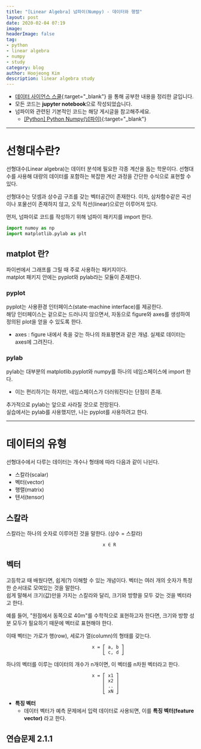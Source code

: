 ```yaml
---
title: "[Linear Algebra] 넘파이(Numpy) - 데이터와 행렬"
layout: post
date: 2020-02-04 07:19
image: 
headerImage: false
tag:
- python
- linear algebra
- numpy
- study
category: blog
author: Hoojeong Kim
description: linear algebra study
---
```

- [데이터 사이언스 스쿨](https://datascienceschool.net/intro.html){:target="_blank"} 을 통해 공부한 내용을 정리한 글입니다.
- 모든 코드는 **jupyter notebook**으로 작성되었습니다.
- 넘파이와 관련된 기본적인 코드는 해당 게시글을 참고해주세요.
    - [[Python] Python Numpy(넘파이)](https://hoojeong.dev/python-study-2/){:target="_blank"}

---

# 선형대수란?
선형대수(Linear algebra)는 데이터 분석에 필요한 각종 계산을 돕는 학문이다. 선형대수를 사용해 대량의 데이터를 포함하는 복잡한 계산 과정을 간단한 수식으로 표현할 수 있다.

선형대수는 덧셈과 상수곱 구조를 갖는 벡터공간이 존재한다. 이차, 삼차함수같은 곡선이나 포물선이 존재하지 않고, 오직 직선(linear)으로만 이루어져 있다.

먼저, 넘파이로 코드를 작성하기 위해 넘파이 패키지를 import 한다.

```python
import numoy as np
import matplotlib.pylab as plt
```
## __matplot__ 란?  
파이썬에서 그래프를 그릴 때 주로 사용하는 패키지이다.  
matplot 패키지 안에는 pyplot와 pylab라는 모듈이 존재한다.

### __pyplot__
pyplot는 사용환경 인터페이스(state-machine interface)를 제공한다.  
해당 인터페이스는 겉으로는 드러나지 않으면서, 자동으로 figure와 axes를 생성하여 정의된 plot을 얻을 수 있도록 한다.  
 * axes : figure 내에서 축을 갖는 하나의 좌표평면과 같은 개념. 실제로 데이터는 axes에 그려진다.

### __pylab__
pylab는 대부분의 matplotlib.pyplot와 numpy를 하나의 네임스페이스에 import 한다.
 - 이는 편리하기는 하지만, 네임스페이스가 더러워진다는 단점이 존재.

추가적으로 pylab는 앞으로 사라질 것으로 전망된다.  
실습에서는 pylab를 사용했지만, 나는 pyplot를 사용하려고 한다.

---

# 데이터의 유형
선형대수에서 다루는 데이터는 개수나 형태에 따라 다음과 같이 나뉜다.
 - 스칼라(scalar)
 - 벡터(vector)
 - 행렬(matrix)
 - 텐서(tensor)

## __스칼라__
스칼라는 하나의 숫자로 이루어진 것을 말한다. (상수 = 스칼라)
```
                                    x ∈ R
```

## __벡터__
고등학교 때 배웠다면, 쉽게(?) 이해할 수 있는 개념이다. 벡터는 여러 개의 숫자가 특정한 순서대로 모여있는 것을 말한다.  
쉽게 말해서 크기(값)만을 가지는 스칼라와 달리, 크기와 방향을 모두 갖는 것을 벡터라고 한다.  

예를 들어, "원점에서 동쪽으로 40m"를 수학적으로 표현하고자 한다면, 크기와 방향 성분 모두가 필요하기 때문에 벡터로 표현해야 한다.

이때 벡터는 가로가 행(row), 세로가 열(column)의 형태를 갖는다.
```
                                x = ⎡ a, b ⎤
                                    ⎣ c, d ⎦
```
하나의 벡터를 이루는 데이터의 개수가 n개이면, 이 벡터를 n차원 벡터라고 한다.
```
                                x = ⎡ x1 ⎤
                                    ⎢ x2 ⎥
                                    ⎢ .. ⎥
                                    ⎣ xN ⎦
```
* __특징 벡터__
    * 데이터 벡터가 예측 문제에서 입력 데이터로 사용되면, 이를 __특징 벡터(feature vector)__ 라고 한다.


## 연습문제 2.1.1
